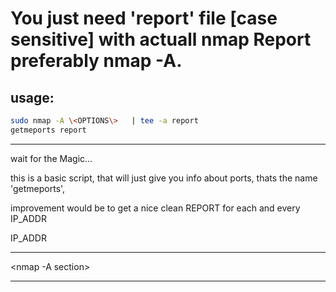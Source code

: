 # You just need 'report' file [case sensitive] with actuall nmap Report preferably nmap -A.

usage:
-------------------
```bash
sudo nmap -A \<OPTIONS\>   | tee -a report  
getmeports report
```
-------------------
wait for the Magic...

this is a basic script, that will just give you info about ports, thats the name 'getmeports', 

improvement would be to get a nice clean REPORT for each and every IP_ADDR

IP_ADDR

<ports section>

--------------------------

<nmap -A section>

__________________________
